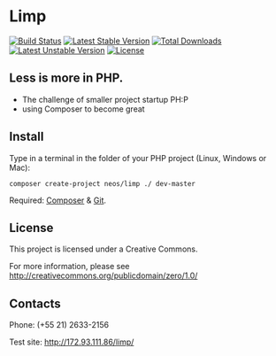 # Limp 

[![Build Status](https://travis-ci.org/pedra/limp.svg)](https://travis-ci.org/pedra/limp)
[![Latest Stable Version](https://poser.pugx.org/neos/limp/v/stable)](https://packagist.org/packages/neos/limp) [![Total Downloads](https://poser.pugx.org/neos/limp/downloads)](https://packagist.org/packages/neos/limp) [![Latest Unstable Version](https://poser.pugx.org/neos/limp/v/unstable)](https://packagist.org/packages/neos/limp) [![License](https://poser.pugx.org/neos/limp/license)](https://packagist.org/packages/neos/limp)

## Less is more in PHP. 


- The challenge of smaller project startup PH:P
- using Composer to become great


## Install

Type in a terminal in the folder of your PHP project (Linux, Windows or Mac):

    composer create-project neos/limp ./ dev-master

Required: [Composer](https://getcomposer.org/download/) & [Git](http://git-scm.com/book/en/Getting-Started-Installing-Git).

## License

This project is licensed under a Creative Commons.

For more information, please see http://creativecommons.org/publicdomain/zero/1.0/

## Contacts
Phone: (+55 21) 2633-2156

Test site: http://172.93.111.86/limp/

 


